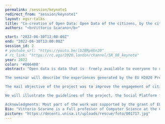 ```yaml
---
permalink: /session/keynote1
redirect_from: "session/keynote1"
layout: egsr-talks
title: "Co-creation of Open Data: Open Data of the citizens, by the citizens, for the citizens!"
authors: "<b>Vittorio Scarano</b>"

start: "2022-06-30T12:00:00Z"
end: "2022-06-30T13:00:00Z"
session_id: 2
# youtube_url: "https://youtu.be/lbZBRp6Gn20"
# rc_link: "https://rc.egsr2020.london/channel/SR_08_keynote"
year: 2022
color: '#006400'
abstract: "Open data is data that is  freely available to everyone to use and republish as they wish, without any kind of restrictions, be it  copyright, patents or any other mechanisms of control. It is recently become a very important innovation for the Public Administration and citizens in order to improve the transparency and the awareness of the relationship government-citizens.

The seminar will describe the experiences generated by the EU H2020 Project ROUTE-TO-PA,  multidisciplinary innovation project, that, by combining expertise and research in the fields of e-government, computer science, learning science and economy, is aiming at improving the impact, towards citizens and within society, of ICT-based technology platforms for transparency.

The mail objective of the project was to improve the engagement of citizens by making them able to socially interact over open data, by forming or joining existing online communities that share common interest and discuss common issues of relevance to local policy, service delivery, and regulation; citizens are also empowered to co-create open datasets, thereby becoming authors and actors in the Open Data ecosystem, rather than simple (maybe even advanced) users.

We will illustrate the guidelines of the project, the Social Platform for Open Data (SPOD) created by the project and several examples of real communities that are using the outcomes of the project, even 3 years after the end of the project. In particular we will describe the experience of HETOR (www.hetor.it) where communities are collectively creating knowledge (in the form of open datasets) about the local cultural heritage, collecting materials, oral traditions, and recollections of their local history. Finally we will explore how, by using Linked Open Data, it is possible to simply create a Virtual Exhibition from personalized requirements.

Acknowledgments: Most part of the work was supported by the grant of EU Horizon 2020 project ROUTE-TO-PA. We thank all the researchers of the ROUTE-TO-PA project for very interesting and useful discussions. We also thank all the participants of the project and all the citizens and organizations that collaborated in the use cases."
Bio: "Vittorio Scarano is a Full professor of Computer Science at the Computer Science Department of University of Salerno in Italy. He has been visiting the University Eotvos Lorand in Budapest (Hungary) and he has visited the Department of Computer Science at the University of Massachusetts at Amherst (USA). Since 1996, he funded and co-directs the ISISLab laboratory within the Department. ISISLab has been hosting, until now, the research activity of 23 PhD students, actually employing more than 20 collaborators (grants, fellowships) with involvement in research project at local, regionale, national and european level. He is co-author of more than 150 papers in internationally refereed journals and conferences of IEEE, ACM, etc.. He coordinated the European funded research H2020 project ROUTE-TO-PA “Raising Open and User-friendly Transparency-Enabling Technologies fOr Public Administrations” (grant agreement No 645860) with 12 partners and a budget above 3M€. He has participated and coordinated local units in European (FP6, Leonardo, Erasmus+), national and regional funded research and innovation projects. He likes family, doing research and teaching, in this order."
picture: "https://docenti.unisa.it/uploads/rescue/foto/001717.jpg"
---
```


